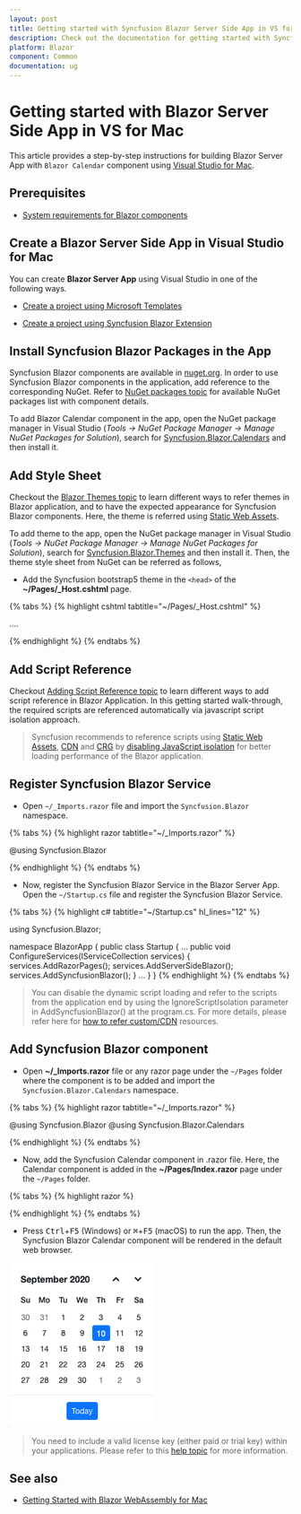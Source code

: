 ```yaml
---
layout: post
title: Getting started with Syncfusion Blazor Server Side App in VS for Mac
description: Check out the documentation for getting started with Syncfusion Blazor Components in Visual Studio for Mac and much more.
platform: Blazor
component: Common
documentation: ug
---
```


<!-- markdownlint-disable MD024 -->

# Getting started with Blazor Server Side App in VS for Mac

This article provides a step-by-step instructions for building Blazor Server App with `Blazor Calendar` component using [Visual Studio for Mac](https://visualstudio.microsoft.com/vs/mac/).

## Prerequisites

* [System requirements for Blazor components](https://blazor.syncfusion.com/documentation/system-requirements)

## Create a Blazor Server Side App in Visual Studio for Mac

You can create **Blazor Server App** using Visual Studio in one of the following ways.

* [Create a project using Microsoft Templates](https://docs.microsoft.com/en-us/aspnet/core/blazor/tooling?pivots=macos)

* [Create a project using Syncfusion Blazor Extension](https://blazor.syncfusion.com/documentation/visual-studio-integration/vs2019-extensions/create-project)

## Install Syncfusion Blazor Packages in the App

Syncfusion Blazor components are available in [nuget.org](https://www.nuget.org/packages?q=syncfusion.blazor). In order to use Syncfusion Blazor components in the application, add reference to the corresponding NuGet. Refer to [NuGet packages topic](https://blazor.syncfusion.com/documentation/nuget-packages) for available NuGet packages list with component details.

To add Blazor Calendar component in the app, open the NuGet package manager in Visual Studio (*Tools → NuGet Package Manager → Manage NuGet Packages for Solution*), search for [Syncfusion.Blazor.Calendars](https://www.nuget.org/packages/Syncfusion.Blazor.Calendars/) and then install it.

## Add Style Sheet

Checkout the [Blazor Themes topic](https://blazor.syncfusion.com/documentation/appearance/themes) to learn different ways to refer themes in Blazor application, and to have the expected appearance for Syncfusion Blazor components. Here, the theme is referred using [Static Web Assets](https://blazor.syncfusion.com/documentation/appearance/themes#static-web-assets).

To add theme to the app, open the NuGet package manager in Visual Studio (*Tools → NuGet Package Manager → Manage NuGet Packages for Solution*), search for [Syncfusion.Blazor.Themes](https://www.nuget.org/packages/Syncfusion.Blazor.Themes/) and then install it. Then, the theme style sheet from NuGet can be referred as follows,

* Add the Syncfusion bootstrap5 theme in the `<head>` of the **~/Pages/_Host.cshtml** page.

{% tabs %}
{% highlight cshtml tabtitle="~/Pages/_Host.cshtml" %}

<head>
    ....
    <link href="_content/Syncfusion.Blazor.Themes/bootstrap5.css" rel="stylesheet" />
</head>

{% endhighlight %}
{% endtabs %}

## Add Script Reference

Checkout [Adding Script Reference topic](https://blazor.syncfusion.com/documentation/common/adding-script-references) to learn different ways to add script reference in Blazor Application. In this getting started walk-through, the required scripts are referenced automatically via javascript script isolation approach.

> Syncfusion recommends to reference scripts using [Static Web Assets](https://blazor.syncfusion.com/documentation/common/adding-script-references#static-web-assets), [CDN](https://blazor.syncfusion.com/documentation/common/adding-script-references#cdn-reference) and [CRG](https://blazor.syncfusion.com/documentation/common/custom-resource-generator) by [disabling JavaScript isolation](https://blazor.syncfusion.com/documentation/common/adding-script-references#disable-javascript-isolation) for better loading performance of the Blazor application.

## Register Syncfusion Blazor Service

* Open `~/_Imports.razor` file and import the `Syncfusion.Blazor` namespace.

{% tabs %}
{% highlight razor tabtitle="~/_Imports.razor" %}

@using Syncfusion.Blazor

{% endhighlight %}
{% endtabs %}

* Now, register the Syncfusion Blazor Service in the Blazor Server App. Open the `~/Startup.cs` file and register the Syncfusion Blazor Service.

{% tabs %}
{% highlight c# tabtitle="~/Startup.cs" hl_lines="12" %}

using Syncfusion.Blazor;

namespace BlazorApp
{
    public class Startup
    {
        ...
        public void ConfigureServices(IServiceCollection services)
        {
            services.AddRazorPages();
            services.AddServerSideBlazor();
            services.AddSyncfusionBlazor();
        }
        ...
    }
}
{% endhighlight %}
{% endtabs %}

> You can disable the dynamic script loading and refer to the scripts from the application end by using the IgnoreScriptIsolation parameter in AddSyncfusionBlazor() at the program.cs. For more details, please refer here for [how to refer custom/CDN](https://blazor.syncfusion.com/documentation/common/custom-resource-generator/#how-to-use-custom-resources-in-the-blazor-application) resources.

## Add Syncfusion Blazor component

* Open **~/_Imports.razor** file or any razor page under the `~/Pages` folder where the component is to be added and import the `Syncfusion.Blazor.Calendars` namespace.

{% tabs %}
{% highlight razor tabtitle="~/_Imports.razor" %}

@using Syncfusion.Blazor
@using Syncfusion.Blazor.Calendars

{% endhighlight %}
{% endtabs %}

* Now, add the Syncfusion Calendar component in .razor file. Here, the Calendar component is added in the **~/Pages/Index.razor** page under the `~/Pages` folder.

{% tabs %}
{% highlight razor %}

<SfCalendar TValue="DateTime"></SfCalendar>

{% endhighlight %}
{% endtabs %}

* Press <kbd>Ctrl</kbd>+<kbd>F5</kbd> (Windows) or <kbd>⌘</kbd>+<kbd>F5</kbd> (macOS) to run the app. Then, the Syncfusion Blazor Calendar component will be rendered in the default web browser.

![Blazor Calendar Component](images/mac-output.png)

> You need to include a valid license key (either paid or trial key) within your applications. Please refer to this [help topic](https://blazor.syncfusion.com/documentation/getting-started/license-key/overview) for more information.

## See also

* [Getting Started with Blazor WebAssembly for Mac](https://blazor.syncfusion.com/documentation/getting-started/blazor-webassembly-visual-studio-mac)